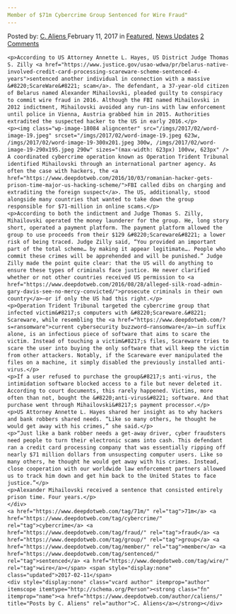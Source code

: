 ```yaml
---
Member of $71m Cybercrime Group Sentenced for Wire Fraud"
---
```

<article class="post-listing post-18079 post type-post status-publish format-standard has-post-thumbnail hentry  tag-71m tag-cybercrime tag-fraud tag-group tag-member tag-sentenced tag-wire">
    <div class="post-inner">
        <span>Posted by: <a href="https://www.deepdotweb.com/author/caliens/" title="">C. Aliens </a></span>
    <span>February 11, 2017</span>
    <span>in <a href="https://www.deepdotweb.com/category/deepdot-news/" rel="category tag">Featured</a>, <a href="https://www.deepdotweb.com/category/news-updates/" rel="category tag">News Updates</a></span>
    <span><a href="https://www.deepdotweb.com/2017/02/11/member-71m-cybercrime-group-sentenced-wire-fraud/#comments">2 Comments</a></span>
    </p>
    <div class="clear"></div>
    
    <p>According to US Attorney Annette L. Hayes, US District Judge Thomas S. Zilly <a href="https://www.justice.gov/usao-wdwa/pr/belarus-native-involved-credit-card-processing-scareware-scheme-sentenced-4-years">sentenced another individual in connection with a massive &#8220;ScareWare&#8221; scam</a>. The defendant, a 37-year-old citizen of Belarus named Alexander Mihailovski, pleaded guilty to conspiracy to commit wire fraud in 2016. Although the FBI named Mihailovski in 2012 indictment, Mihailovski avoided any run-ins with law enforcement until police in Vienna, Austria grabbed him in 2015. Authorities extradited the suspected hacker to the US in early 2016.</p>
    <p><img class="wp-image-18084 aligncenter" src="/imgs/2017/02/word-image-19.jpeg" srcset="/imgs/2017/02/word-image-19.jpeg 623w, /imgs/2017/02/word-image-19-300x201.jpeg 300w, /imgs/2017/02/word-image-19-290x195.jpeg 290w" sizes="(max-width: 623px) 100vw, 623px" /> A coordinated cybercrime operation known as Operation Trident Tribunal identified Mihailovski through an international partner agency. As often the case with hackers, the <a href="https://www.deepdotweb.com/2016/10/03/romanian-hacker-gets-prison-time-major-us-hacking-scheme/">FBI called dibs on charging and extraditing the foreign suspect</a>. The US, additionally, stood alongside many countries that wanted to take down the group responsible for $71-million in online scams.</p>
    <p>According to both the indictment and Judge Thomas S. Zilly, Mihailovski operated the money launderer for the group. He, long story short, operated a payment platform. The payment platform allowed the group to use proceeds from their $129 &#8220;Scareware&#8221; a lower risk of being traced. Judge Zilly said, “You provided an important part of the total scheme… by making it appear legitimate…. People who commit these crimes will be apprehended and will be punished.” Judge Zilly made the point quite clear: that the US will do anything to ensure these types of criminals face justice. He never clarified whether or not other countries received US permission to <a href="https://www.deepdotweb.com/2016/08/28/alleged-silk-road-admin-gary-davis-see-no-mercy-convicted/">prosecute criminals in their own country</a>—or if only the US had this right.</p>
    <p>Operation Trident Tribunal targeted the cybercrime group that infected victim&#8217;s computers with &#8220;Scareware.&#8221; Scareware, while resembling the <a href="https://www.deepdotweb.com/?s=ransomware">current cybersecurity buzzword—ransomware</a>—in suffix alone, is an infectious piece of software that aims to scare the victim. Instead of touching a victim&#8217;s files, Scareware tries to scare the user into buying the only software that will keep the victim from other attackers. Notably, if the Scareware ever manipulated the files on a machine, it simply disabled the previously installed anti-virus.</p>
    <p>If a user refused to purchase the group&#8217;s anti-virus, the intimidation software blocked access to a file but never deleted it. According to court documents, this rarely happened. Victims, more often than not, bought the &#8220;anti-virus&#8221; software. And that purchase went through Mihailovski&#8217;s payment processor.</p>
    <p>US Attorney Annette L. Hayes shared her insight as to why hackers and bank robbers shared needs. “Like so many others, he thought he would get away with his crimes,” she said.</p>
    <p>“Just like a bank robber needs a get-away driver, cyber fraudsters need people to turn their electronic scams into cash. This defendant ran a credit card processing company that was essentially ripping off nearly $71 million dollars from unsuspecting computer users. Like so many others, he thought he would get away with his crimes. Instead, close cooperation with our worldwide law enforcement partners allowed us to track him down and get him back to the United States to face justice.”</p>
    <p>Alexander Mihailovski received a sentence that consisted entirely prison time. Four years.</p>
    </div>
    <a href="https://www.deepdotweb.com/tag/71m/" rel="tag">71m</a> <a href="https://www.deepdotweb.com/tag/cybercrime/" rel="tag">cybercrime</a> <a href="https://www.deepdotweb.com/tag/fraud/" rel="tag">fraud</a> <a href="https://www.deepdotweb.com/tag/group/" rel="tag">group</a> <a href="https://www.deepdotweb.com/tag/member/" rel="tag">member</a> <a href="https://www.deepdotweb.com/tag/sentenced/" rel="tag">sentenced</a> <a href="https://www.deepdotweb.com/tag/wire/" rel="tag">wire</a></span> <span style="display:none" class="updated">2017-02-11</span>
    <div style="display:none" class="vcard author" itemprop="author" itemscope itemtype="http://schema.org/Person"><strong class="fn" itemprop="name"><a href="https://www.deepdotweb.com/author/caliens/" title="Posts by C. Aliens" rel="author">C. Aliens</a></strong></div>
    
